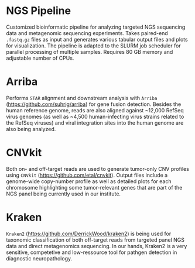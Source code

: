 # NGS Pipeline
Customized bioinformatic pipeline for analyzing targeted NGS sequencing data and metagenomic sequencing experiments. Takes paired-end `.fastq.gz` files as input and generates various tabular output files and plots for visualization. The pipeline is adapted to the SLURM job scheduler for parallel processing of multiple samples. Requires 80 GB memory and adjustable number of CPUs.

# Arriba
Performs `STAR` alignment and downstream analysis with `Arriba` (https://github.com/suhrig/arriba) for gene fusion detection. Besides the human reference genome, reads are also aligned against ~12,000 RefSeq virus genomes (as well as ~4,500 human-infecting virus strains related to the RefSeq viruses) and viral integration sites into the human genome are also being analyzed.

# CNVkit
Both on- and off-target reads are used to generate tumor-only CNV profiles using `CNVkit` (https://github.com/etal/cnvkit). Output files include a genome-wide copy-number profile as well as detailed plots for each chromosome highlighting some tumor-relevant genes that are part of the NGS panel being currently used in our institute.

# Kraken
`Kraken2` (https://github.com/DerrickWood/kraken2) is being used for taxonomic classification of both off-target reads from targeted panel NGS data and direct metagenomics sequencing. In our hands, Kraken2 is a very sensitive, competetive and low-ressource tool for pathgen detection in diagnostic neuropathology. 
